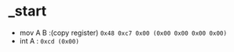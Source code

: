 # _start

- mov A B :(copy register)  `0x48 0xc7 0x00 (0x00 0x00 0x00 0x00)`
- int A :  `0xcd (0x00)`